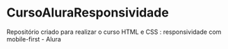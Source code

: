 # CursoAluraResponsividade
Repositório criado para realizar o curso HTML e CSS : responsividade com mobile-first - Alura
